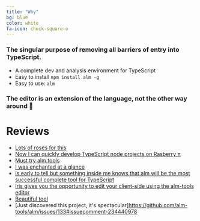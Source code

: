 ```yaml
---
title: "Why"
bg: blue
color: white
fa-icon: check-square-o
---
```


### The singular purpose of removing all barriers of entry into TypeScript.

* A complete dev and analysis environment for TypeScript
* Easy to install `npm install alm -g`
* Easy to use: `alm`

### The editor is an extension of the language, not the other way around 🌹

# Reviews

* [Lots of roses for this](https://twitter.com/attilah/status/738177022669660161)
* [Now I can quickly develop TypeScript node projects on Rasberry π](https://twitter.com/xperiments/status/738691522854563840)
* [Must try alm.tools](https://gitter.im/Microsoft/TypeScript?at=57614b35b8ad3d5d7ee04c99)
* [I was enchanted at a glance](https://twitter.com/finderlustiga/status/743931150410911744)
* [Is early to tell but something inside me knows that alm will be the most successful complete tool for TypeScript](https://gitter.im/alm-tools/alm?at=576505b3bd67400679daa19e)
* [Iris gives you the opportunity to edit your client-side using the alm-tools editor](https://kataras.gitbooks.io/iris/content/plugin-editor.html)
* [Beautiful tool](https://twitter.com/aiyswu/status/753478167021494272)
* [Just discovered this project, it's spectacular]https://github.com/alm-tools/alm/issues/133#issuecomment-234440978

